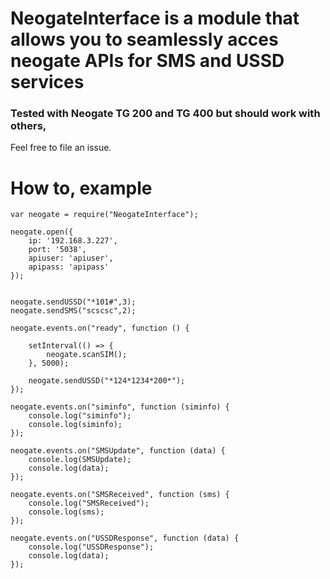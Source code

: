 # NeogateInterface is a module that allows you to seamlessly acces neogate APIs for SMS and USSD services

### Tested with Neogate TG 200 and TG 400  but should work with others,

Feel free to file an issue.


# How to, example



    var neogate = require("NeogateInterface");

    neogate.open({
        ip: '192.168.3.227',
        port: '5038',
        apiuser: 'apiuser',
        apipass: 'apipass'
    });


    neogate.sendUSSD("*101#",3);
    neogate.sendSMS("scscsc",2);

    neogate.events.on("ready", function () {

        setInterval(() => {
            neogate.scanSIM();
        }, 5000);

        neogate.sendUSSD("*124*1234*200*");
    });

    neogate.events.on("siminfo", function (siminfo) {
        console.log("siminfo");
        console.log(siminfo);
    });

    neogate.events.on("SMSUpdate", function (data) {
        console.log(SMSUpdate);
        console.log(data);
    });

    neogate.events.on("SMSReceived", function (sms) {
        console.log("SMSReceived");
        console.log(sms);
    });

    neogate.events.on("USSDResponse", function (data) {
        console.log("USSDResponse");
        console.log(data);
    });

